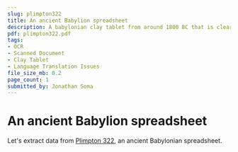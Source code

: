 ```yaml
---
slug: plimpton322
title: An ancient Babylion spreadsheet
description: A babylonian clay tablet from around 1800 BC that is clearly a cuneiform spreadsheet. Baby's first spreadsheet.
pdf: plimpton322.pdf
tags:
- OCR
- Scanned Document
- Clay Tablet
- Language Translation Issues
file_size_mb: 0.2
page_count: 1
submitted_by: Jonathan Soma
---
```


# An ancient Babylion spreadsheet

Let's extract data from [Plimpton 322](https://en.wikipedia.org/wiki/Plimpton_322), an ancient Babylonian spreadsheet.

```python

```